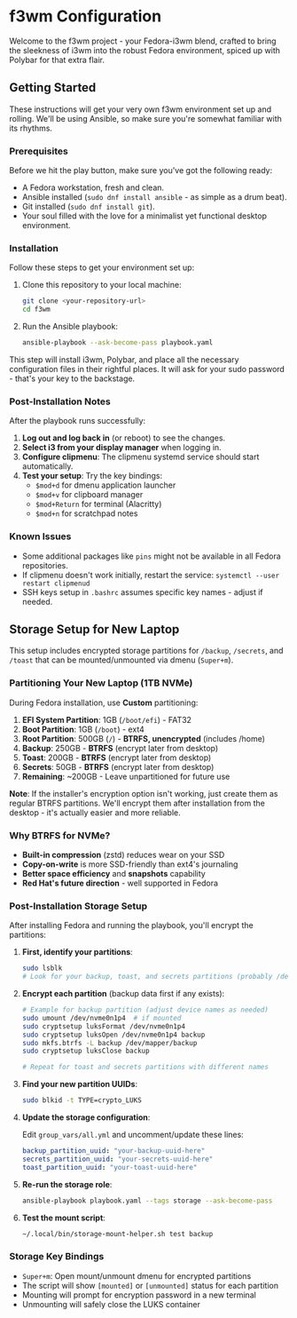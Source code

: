 # f3wm Configuration

Welcome to the f3wm project - your Fedora-i3wm blend, crafted to bring the sleekness of i3wm into the robust Fedora environment, spiced up with Polybar for that extra flair.

## Getting Started

These instructions will get your very own f3wm environment set up and rolling. We'll be using Ansible, so make sure you're somewhat familiar with its rhythms.

### Prerequisites

Before we hit the play button, make sure you've got the following ready:
- A Fedora workstation, fresh and clean.
- Ansible installed (`sudo dnf install ansible` - as simple as a drum beat).
- Git installed (`sudo dnf install git`).
- Your soul filled with the love for a minimalist yet functional desktop environment.

### Installation

Follow these steps to get your environment set up:

1. Clone this repository to your local machine:
   ```bash
   git clone <your-repository-url>
   cd f3wm
   ```

2. Run the Ansible playbook:

   ```bash
   ansible-playbook --ask-become-pass playbook.yaml
   ```

This step will install i3wm, Polybar, and place all the necessary configuration files in their rightful places. It will ask for your sudo password - that's your key to the backstage.

### Post-Installation Notes

After the playbook runs successfully:

1. **Log out and log back in** (or reboot) to see the changes.
2. **Select i3 from your display manager** when logging in.
3. **Configure clipmenu**: The clipmenu systemd service should start automatically.
4. **Test your setup**: Try the key bindings:
   - `$mod+d` for dmenu application launcher  
   - `$mod+v` for clipboard manager
   - `$mod+Return` for terminal (Alacritty)
   - `$mod+n` for scratchpad notes

### Known Issues

- Some additional packages like `pins` might not be available in all Fedora repositories.
- If clipmenu doesn't work initially, restart the service: `systemctl --user restart clipmenud`
- SSH keys setup in `.bashrc` assumes specific key names - adjust if needed.

## Storage Setup for New Laptop

This setup includes encrypted storage partitions for `/backup`, `/secrets`, and `/toast` that can be mounted/unmounted via dmenu (`Super+m`).

### Partitioning Your New Laptop (1TB NVMe)

During Fedora installation, use **Custom** partitioning:

1. **EFI System Partition**: 1GB (`/boot/efi`) - FAT32
2. **Boot Partition**: 1GB (`/boot`) - ext4
3. **Root Partition**: 500GB (`/`) - **BTRFS, unencrypted** (includes /home)
4. **Backup**: 250GB - **BTRFS** (encrypt later from desktop)
5. **Toast**: 200GB - **BTRFS** (encrypt later from desktop)
6. **Secrets**: 50GB - **BTRFS** (encrypt later from desktop)
7. **Remaining**: ~200GB - Leave unpartitioned for future use

**Note**: If the installer's encryption option isn't working, just create them as regular BTRFS partitions. We'll encrypt them after installation from the desktop - it's actually easier and more reliable.

### Why BTRFS for NVMe?

- **Built-in compression** (zstd) reduces wear on your SSD
- **Copy-on-write** is more SSD-friendly than ext4's journaling
- **Better space efficiency** and **snapshots** capability
- **Red Hat's future direction** - well supported in Fedora

### Post-Installation Storage Setup

After installing Fedora and running the playbook, you'll encrypt the partitions:

1. **First, identify your partitions**:

   ```bash
   sudo lsblk
   # Look for your backup, toast, and secrets partitions (probably /dev/nvme0n1p4, p5, p6)
   ```

2. **Encrypt each partition** (backup data first if any exists):

   ```bash
   # Example for backup partition (adjust device names as needed)
   sudo umount /dev/nvme0n1p4  # if mounted
   sudo cryptsetup luksFormat /dev/nvme0n1p4
   sudo cryptsetup luksOpen /dev/nvme0n1p4 backup
   sudo mkfs.btrfs -L backup /dev/mapper/backup
   sudo cryptsetup luksClose backup
   
   # Repeat for toast and secrets partitions with different names
   ```

3. **Find your new partition UUIDs**:
   ```bash
   sudo blkid -t TYPE=crypto_LUKS
   ```

4. **Update the storage configuration**:

   Edit `group_vars/all.yml` and uncomment/update these lines:

   ```yaml
   backup_partition_uuid: "your-backup-uuid-here"
   secrets_partition_uuid: "your-secrets-uuid-here"
   toast_partition_uuid: "your-toast-uuid-here"
   ```

5. **Re-run the storage role**:

   ```bash
   ansible-playbook playbook.yaml --tags storage --ask-become-pass
   ```

6. **Test the mount script**:

   ```bash
   ~/.local/bin/storage-mount-helper.sh test backup
   ```

### Storage Key Bindings

- `Super+m`: Open mount/unmount dmenu for encrypted partitions
- The script will show `[mounted]` or `[unmounted]` status for each partition
- Mounting will prompt for encryption password in a new terminal
- Unmounting will safely close the LUKS container

